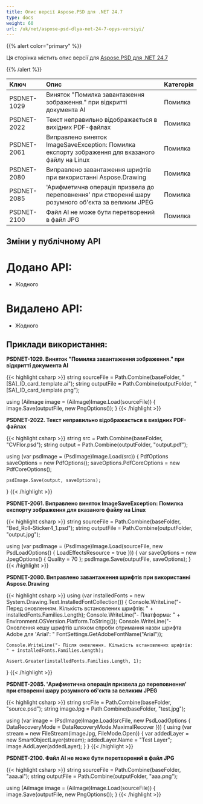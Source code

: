 ```yaml
---
title: Опис версії Aspose.PSD для .NET 24.7
type: docs
weight: 60
url: /uk/net/aspose-psd-dlya-net-24-7-opys-versiyi/
---
```


{{% alert color="primary" %}}

Ця сторінка містить опис версії для [Aspose.PSD для .NET 24.7](https://www.nuget.org/packages/Aspose.PSD/)

{{% /alert %}}

| **Ключ**     | **Опис**                                                                                      | **Категорія** |
|:------------|:-------------------------------------------------------------------------------------------------|:-------------|
| PSDNET-1029 | Виняток "Помилка завантаження зображення." при відкритті документа AI                                 | Помилка      |
| PSDNET-2022 | Текст неправильно відображається в вихідних PDF-файлах                                                    | Помилка      |
| PSDNET-2061 | Виправлено виняток ImageSaveException: Помилка експорту зображення для вказаного файлу на Linux      | Помилка      |
| PSDNET-2080 | Виправлено завантаження шрифтів при використанні Aspose.Drawing                                           | Помилка      |
| PSDNET-2085 | 'Арифметична операція призвела до переповнення' при створенні шару розумного об'єкта за великим JPEG | Помилка      |
| PSDNET-2100 | Файл AI не може бути перетворений в файл JPG                                                            | Помилка      |

## **Зміни у публічному API**
# **Додано API:**
- Жодного

# **Видалено API:**
- Жодного

## **Приклади використання:**

**PSDNET-1029. Виняток "Помилка завантаження зображення." при відкритті документа AI**

{{< highlight csharp >}}
string sourceFile = Path.Combine(baseFolder, "[SA]_ID_card_template.ai");
string outputFile = Path.Combine(outputFolder, "[SA]_ID_card_template.png");

using (AiImage image = (AiImage)Image.Load(sourceFile))
{
    image.Save(outputFile, new PngOptions());
}
{{< /highlight >}}

**PSDNET-2022. Текст неправильно відображається в вихідних PDF-файлах**

{{< highlight csharp >}}
string src = Path.Combine(baseFolder, "CVFlor.psd");
string output = Path.Combine(outputFolder, "output.pdf");

using (var psdImage = (PsdImage)Image.Load(src))
{
    PdfOptions saveOptions = new PdfOptions();
    saveOptions.PdfCoreOptions = new PdfCoreOptions();

    psdImage.Save(output, saveOptions);
}
{{< /highlight >}}

**PSDNET-2061. Виправлено виняток ImageSaveException: Помилка експорту зображення для вказаного файлу на Linux**

{{< highlight csharp >}}
string sourceFile = Path.Combine(baseFolder, "Bed_Roll-Sticker4_1.psd");
string outputFile = Path.Combine(outputFolder, "output.jpg");

using (var psdImage = (PsdImage)Image.Load(sourceFile, new PsdLoadOptions() { LoadEffectsResource = true }))
{
    var saveOptions = new JpegOptions() { Quality = 70 };
    psdImage.Save(outputFile, saveOptions);
}
{{< /highlight >}}

**PSDNET-2080. Виправлено завантаження шрифтів при використанні Aspose.Drawing**

{{< highlight csharp >}}
using (var installedFonts = new System.Drawing.Text.InstalledFontCollection())
{
    Console.WriteLine("- Перед оновленням. Кількість встановлених шрифтів: " + installedFonts.Families.Length);
    Console.WriteLine("- Платформа: " + Environment.OSVersion.Platform.ToString());
    Console.WriteLine("- Оновлення кешу шрифтів шляхом спроби отримання назви шрифта Adobe для 'Arial': "
    FontSettings.GetAdobeFontName("Arial"));

    Console.WriteLine("- Після оновлення. Кількість встановлених шрифтів: " + installedFonts.Families.Length);

    Assert.Greater(installedFonts.Families.Length, 1);
}
{{< /highlight >}}

**PSDNET-2085. 'Арифметична операція призвела до переповнення' при створенні шару розумного об'єкта за великим JPEG**

{{< highlight csharp >}}
string srcFile = Path.Combine(baseFolder, "source.psd");
string imageJpg = Path.Combine(baseFolder, "test.jpg");

using (var image = (PsdImage)Image.Load(srcFile, new PsdLoadOptions { DataRecoveryMode = DataRecoveryMode.MaximalRecover }))
{
    using (var stream = new FileStream(imageJpg, FileMode.Open))
    {
        var addedLayer = new SmartObjectLayer(stream);
        addedLayer.Name = "Test Layer";
        image.AddLayer(addedLayer);
    }
}
{{< /highlight >}}

**PSDNET-2100. Файл AI не може бути перетворений в файл JPG**

{{< highlight csharp >}}
string sourceFile = Path.Combine(baseFolder, "aaa.ai");
string outputFile = Path.Combine(outputFolder, "aaa.png");

using (AiImage image = (AiImage)Image.Load(sourceFile))
{
    image.Save(outputFile, new PngOptions());
}
{{< /highlight >}}
